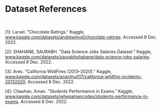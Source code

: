 # Dataset References
 
 
[1]: Larxel. "Chocolate Ratings." Kaggle, www.kaggle.com/datasets/andrewmvd/chocolate-ratings. Accessed 8 Dec. 2022.

[2]: SHAHANE, SAURABH. "Data Science Jobs Salaries Dataset." Kaggle, www.kaggle.com/datasets/saurabhshahane/data-science-jobs-salaries. Accessed 8 Dec. 2022.

[3]: Ares. "California WildFires (2013–2020)." Kaggle, www.kaggle.com/datasets/ananthu017/california-wildfire-incidents-20132020. Accessed 8 Dec. 2022.

[4]: Chauhan, Aman. "Students Performance in Exams." Kaggle, www.kaggle.com/datasets/whenamancodes/students-performance-in-exams. Accessed 8 Dec. 2022.
